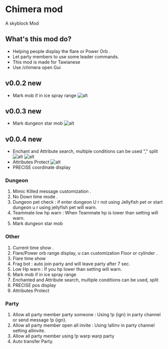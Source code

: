 # Chimera mod
A skyblock Mod 

## What's this mod do?
* Helping people display the flare or Power Orb . 
* Let party members to use some leader commands.
* This mod is made for Tawianese
* Use /chimera open Gui

## v0.0.2 new 
* Mark mob if in ice spray range 
![alt](https://media.discordapp.net/attachments/900668261748867082/1129432987784716368/ice.png?width=1581&height=889)

## v0.0.3 new
* Mark dungeon star mob
![alt](https://media.discordapp.net/attachments/900668261748867082/1129743002961711214/image.png?width=1581&height=889)

## v0.0.4 new 
*  Enchant and Attribute search, multiple conditions can be used "," split
![alt](https://media.discordapp.net/attachments/1051689830431600692/1130156915335364741/image.png?width=1581&height=889)
![alt](https://media.discordapp.net/attachments/876354100315439114/1130159699388534906/image.png?width=1581&height=889)
* Attributes Protect
![alt](https://media.discordapp.net/attachments/876354100315439114/1130437352142155826/2023-07-17_17.53.32.png?width=1581&height=889)
* PRECISE coordinate display


### Dungeon 
1. Mimic Killed message customization .
2. No Down time mode .
3. Dungeon pet check : if enter dungeon U r not using Jellyfish pet or start dungeon u r using jellyfish pet will warn.
4. Teammate low hp warn : When Teammate hp is lower than setting will warn.
5. Mark dungeon star mob

### Other
1. Current time show .
2. Flare/Power orb range display, u can customization Floor or cylinder .
3. Flare time show 
4. Frag bot : auto join party and will leave party after 7 sec.
5. Low Hp warn : If you hp lower than setting will warn.
6. Mark mob if in ice spray range
7. Enchanted and Attribute search, multiple conditions can be used, split
8. PRECISE pos display
9. Attributes Protect

### Party
1. Allow all party member party someone : Using !p {ign} in party channel  or send message !p {ign}.
2. Allow all party member open all invite : Using !allinv in party channel setting allinvite.
3. Allow all party member using !p warp warp party 
4. Auto transfer Party.